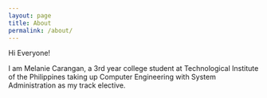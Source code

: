 ```yaml
---
layout: page
title: About
permalink: /about/
---
```


Hi Everyone!  

I am Melanie Carangan, a 3rd year college student at Technological Institute of the Philippines taking up Computer Engineering with System Administration as my track elective.
